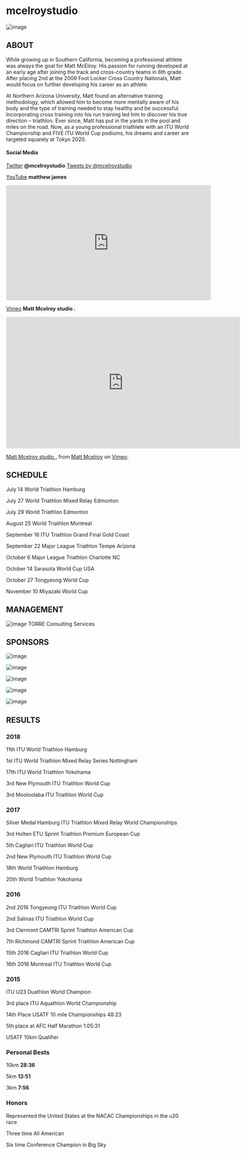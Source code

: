 # mcelroystudio
![image](https://user-images.githubusercontent.com/10615650/43430650-940e6bc6-942f-11e8-88ae-958b5d6a315f.png)

## ABOUT
While growing up in Southern California, becoming a professional athlete was always the goal for Matt McElroy. His passion for running developed at an early age after joining the track and cross-country teams in 6th grade. After placing 2nd at the 2009 Foot Locker Cross Country Nationals, Matt would focus on further developing his career as an athlete.

At Northern Arizona University, Matt found an alternative training methodology, which allowed him to become more mentally aware of his body and the type of training needed to stay healthy and be successful. Incorporating cross training into his run training led him to discover his true direction – triathlon. Ever since, Matt has put in the yards in the pool and miles on the road. Now, as a young professional triathlete with an ITU World Championship and FIVE ITU World Cup podiums, his dreams and career are targeted squarely at Tokyo 2020.

#### Social Media

[Twitter](https://twitter.com/mcelroystudio?lang=en) **@mcelroystudio**
<a class="twitter-timeline" href="https://twitter.com/mcelroystudio?ref_src=twsrc%5Etfw">Tweets by @mcelroystudio</a> <script async src="https://platform.twitter.com/widgets.js" charset="utf-8"></script>

[YouTube](https://www.youtube.com/channel/UClO8u4gtYB6nlR2xgfkUj9Q) **matthew james**
<iframe width="560" height="315" src="https://www.youtube.com/embed/FWeX6oyFPGk" frameborder="0" allow="autoplay; encrypted-media" allowfullscreen></iframe>

[Vimeo](https://vimeo.com/user23249587) **Matt Mcelroy studio .**
<iframe src="https://player.vimeo.com/video/83200478" width="640" height="360" frameborder="0" webkitallowfullscreen mozallowfullscreen allowfullscreen></iframe>
<p><a href="https://vimeo.com/83200478">Matt Mcelroy studio .</a> from <a href="https://vimeo.com/user23249587">Matt Mcelroy</a> on <a href="https://vimeo.com">Vimeo</a>.</p>

## SCHEDULE
July 14 World Triathlon Hamburg

July 27 World Triathlon Mixed Relay Edmonton

July 29 World Triathlon Edmonton

August 25 World Triathlon Montreal

September 16 ITU Triathlon Grand Final Gold Coast

September 22 Major League Triathlon Tempe Arizona

October 6 Major League Triathlon Charlotte NC

October 14 Sarasota World Cup USA

October 27 Tongyeong World Cup

November 10 Miyazaki World Cup 

## MANAGEMENT
![image](https://user-images.githubusercontent.com/10615650/43430579-4aebf936-942f-11e8-9342-a58c455aca6a.png)
TORRE Consulting Services

## SPONSORS
![image](https://user-images.githubusercontent.com/10615650/43430721-f38595fc-942f-11e8-9245-fc90cd020830.png)

![image](https://user-images.githubusercontent.com/10615650/43430738-0cb6cc4e-9430-11e8-9eea-44de87014556.png)

![image](https://user-images.githubusercontent.com/10615650/43430767-3a6897a8-9430-11e8-8309-48c74b2a00f6.png)

![image](https://user-images.githubusercontent.com/10615650/43430834-85dae740-9430-11e8-801a-fa4a89aaa813.png)

![image](https://user-images.githubusercontent.com/10615650/43430862-b9763be0-9430-11e8-964d-40233aed8620.png)

## RESULTS


### 2018
11th ITU World Triathlon Hamburg

1st ITU World Triathlon Mixed Relay Series Nottingham

17th ITU World Triathlon Yokohama

3rd New Plymouth ITU Triathlon World Cup

3rd Mooloolaba ITU Triathlon World Cup

### 2017
Silver Medal Hamburg ITU Triathlon Mixed Relay World Championships

3rd Holten ETU Sprint Triathlon Premium European Cup

5th Cagliari ITU Triathlon World Cup

2nd New Plymouth ITU Triathlon World Cup

18th World Triathlon Hamburg

20th World Triathlon Yokohama

### 2016
2nd 2016 Tongyeong ITU Triathlon World Cup

2nd  Salinas ITU Triathlon World Cup

3rd Clermont CAMTRI Sprint Triathlon American Cup

7th Richmond CAMTRI Sprint Triathlon American Cup

15th 2016 Cagliari ITU Triathlon World Cup

16th 2016 Montreal ITU Triathlon World Cup

### 2015
ITU U23 Duathlon World Champion

3rd place ITU Aquathlon World Championship

14th Place USATF 10 mile Championships 48:23

5th place at AFC Half Marathon 1:05:31

USATF 10km Qualifier

### Personal Bests

10km  **28:36**

5km **13:51**

3km **7:56**

### Honors

Represented the United States at the NACAC Championships in the u20 race

Three time All American

Six time Conference Champion in Big Sky
